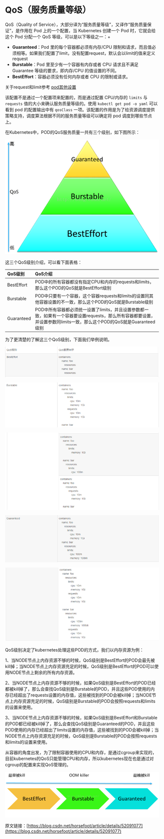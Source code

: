 # QoS（服务质量等级）

QoS（Quality of Service），大部分译为“服务质量等级”，又译作“服务质量保证”，是作用在 Pod 上的一个配置，当 Kubernetes 创建一个 Pod 时，它就会给这个 Pod 分配一个 QoS 等级，可以是以下等级之一：+

* **Guaranteed**：Pod 里的每个容器都必须有内存/CPU 限制和请求，而且值必须相等。如果我们配置了limit，没有配置request，默认会以limit的值来定义request
* **Burstable**：Pod 里至少有一个容器有内存或者 CPU 请求且不满足 Guarantee 等级的要求，即内存/CPU 的值设置的不同。
* **BestEffort**：容器必须没有任何内存或者 CPU 的限制或请求。

关于request和limit参考 [pod其他设置](https://darren.gitbook.io/project/~/edit/drafts/-LUF8vUYyGJ55B0Pam-g/gai-nian-yu-yuan-li-1/zi-yuan-dui-xiang/pod/pod-qi-ta-she-zhi#zi-yuan-xian-zhi)

该配置不是通过一个配置项来配置的，而是通过配置 CPU/内存的 `limits` 与 `requests` 值的大小来确认服务质量等级的。使用 `kubectl get pod -o yaml` 可以看到 pod 的配置输出中有 `qosClass` 一项。该配置的作用是为了给资源调度提供策略支持，调度算法根据不同的服务质量等级可以确定将 pod 调度到哪些节点上。

在Kubernetes中，POD的QoS服务质量一共有三个级别，如下图所示：

![](../../.gitbook/assets/image%20%2815%29.png)

这三个QoS级别介绍，可以看下面表格：

| QoS级别 | QoS介绍 |
| :--- | :--- |
| BestEffort | POD中的所有容器都没有指定CPU和内存的requests和limits，那么这个POD的QoS就是BestEffort级别 |
| Burstable | POD中只要有一个容器，这个容器requests和limits的设置同其他容器设置的不一致，那么这个POD的QoS就是Burstable级别 |
| Guaranteed | POD中所有容器都必须统一设置了limits，并且设置参数都一致，如果有一个容器要设置requests，那么所有容器都要设置，并设置参数同limits一致，那么这个POD的QoS就是Guaranteed级别 |

为了更清楚的了解这三个QoS级别，下面我们举例说明。



![](../../.gitbook/assets/image%20%2832%29.png)

![](../../.gitbook/assets/image%20%2840%29.png)

![](../../.gitbook/assets/image%20%2886%29.png)

![](../../.gitbook/assets/image%20%28155%29.png)

![](../../.gitbook/assets/image%20%2836%29.png)

QoS级别决定了kubernetes处理这些POD的方式，我们以内存资源为例：

1、当NODE节点上内存资源不够的时候，QoS级别是BestEffort的POD会最先被kill掉；当NODE节点上内存资源充足的时候，QoS级别是BestEffort的POD可以使用NODE节点上剩余的所有内存资源。

2、当NODE节点上内存资源不够的时候，如果QoS级别是BestEffort的POD已经都被kill掉了，那么会查找QoS级别是Burstable的POD，并且这些POD使用的内存已经超出了requests设置的内存值，这些被找到的POD会被kill掉；当NODE节点上内存资源充足的时候，QoS级别是Burstable的POD会按照requests和limits的设置来使用。

3、当NODE节点上内存资源不够的时候，如果QoS级别是BestEffort和Burstable的POD都已经被kill掉了，那么会查找QoS级别是Guaranteed的POD，并且这些POD使用的内存已经超出了limits设置的内存值，这些被找到的POD会被kill掉；当NODE节点上内存资源充足的时候，QoS级别是Burstable的POD会按照requests和limits的设置来使用。

从容器的角度出发，为了限制容器使用的CPU和内存，是通过cgroup来实现的，目前kubernetes的QoS只能管理CPU和内存，所以kubernetes现在也是通过对cgroup的配置来实现QoS管理的。

![](../../.gitbook/assets/image%20%2864%29.png)



原文链接：[https://blog.csdn.net/horsefoot/article/details/52091077](https://blog.csdn.net/horsefoot/article/details/52091077)

